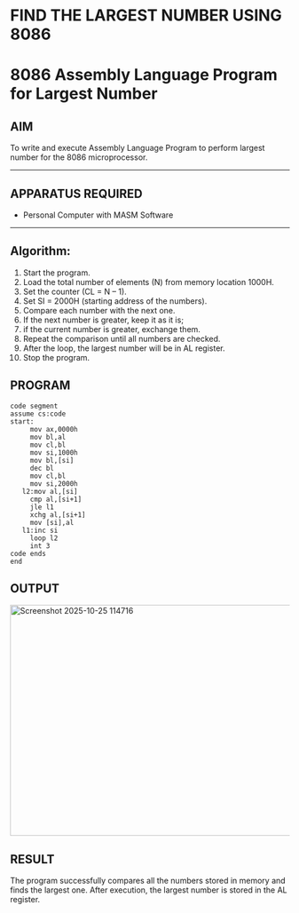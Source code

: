 # FIND THE LARGEST NUMBER USING 8086

# 8086 Assembly Language Program for Largest Number

## AIM

To write and execute Assembly Language Program to perform largest number for the 8086 microprocessor.

---

## APPARATUS REQUIRED

* Personal Computer with MASM Software

---

## Algorithm:
1. Start the program.
2. Load the total number of elements (N) from memory location 1000H.
3. Set the counter (CL = N – 1).
4. Set SI = 2000H (starting address of the numbers).
5. Compare each number with the next one.
6. If the next number is greater, keep it as it is;
7. if the current number is greater, exchange them.
8. Repeat the comparison until all numbers are checked.
9. After the loop, the largest number will be in AL register.
10. Stop the program.
## PROGRAM
```
code segment
assume cs:code
start:
     mov ax,0000h
     mov bl,al
     mov cl,bl
     mov si,1000h
     mov bl,[si]
     dec bl
     mov cl,bl
     mov si,2000h
   l2:mov al,[si]
     cmp al,[si+1]
     jle l1
     xchg al,[si+1]
     mov [si],al
   l1:inc si
     loop l2
     int 3
code ends
end
```
## OUTPUT
<img width="638" height="416" alt="Screenshot 2025-10-25 114716" src="https://github.com/user-attachments/assets/56920088-c689-470a-a379-064981d33db2" />


## RESULT
The program successfully compares all the numbers stored in memory and finds the largest one.
After execution, the largest number is stored in the AL register.
